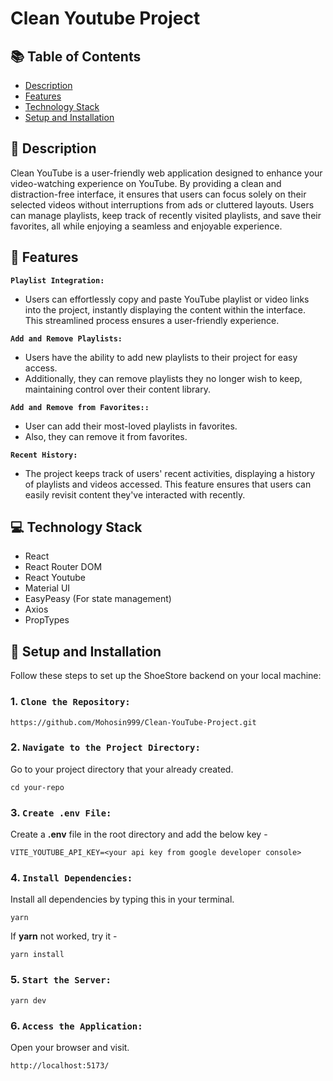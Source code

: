 # Clean Youtube Project

## 📚 Table of Contents

- [Description](#-description)
- [Features](#-features)
- [Technology Stack](#-technology-stack)
- [Setup and Installation](#-setup-and-installation)

## 📖 Description

Clean YouTube is a user-friendly web application designed to enhance your video-watching experience on YouTube. By providing a clean and distraction-free interface, it ensures that users can focus solely on their selected videos without interruptions from ads or cluttered layouts. Users can manage playlists, keep track of recently visited playlists, and save their favorites, all while enjoying a seamless and enjoyable experience.

## 🔆 Features

**`Playlist Integration:`**

- Users can effortlessly copy and paste YouTube playlist or video links into the project, instantly displaying the content within the interface. This streamlined process ensures a user-friendly experience.

**`Add and Remove Playlists:`**

- Users have the ability to add new playlists to their project for easy access.
- Additionally, they can remove playlists they no longer wish to keep, maintaining control over their content library.

**`Add and Remove from Favorites::`**

- User can add their most-loved playlists in favorites.
- Also, they can remove it from favorites.

**`Recent History:`**

- The project keeps track of users' recent activities, displaying a history of playlists and videos accessed. This feature ensures that users can easily revisit content they've interacted with recently.

## 💻 Technology Stack

- React
- React Router DOM
- React Youtube
- Material UI
- EasyPeasy (For state management)
- Axios
- PropTypes

## 🚀 Setup and Installation

Follow these steps to set up the ShoeStore backend on your local machine:

### 1. `Clone the Repository:`

```
https://github.com/Mohosin999/Clean-YouTube-Project.git
```

### 2. `Navigate to the Project Directory:`

Go to your project directory that your already created.

```
cd your-repo
```

### 3. `Create .env File:`

Create a **.env** file in the root directory and add the below key -

```
VITE_YOUTUBE_API_KEY=<your api key from google developer console>
```

### 4. `Install Dependencies:`

Install all dependencies by typing this in your terminal.

```
yarn
```

If **yarn** not worked, try it -

```
yarn install
```

### 5. `Start the Server:`

```
yarn dev
```

### 6. `Access the Application:`

Open your browser and visit.

```
http://localhost:5173/
```
